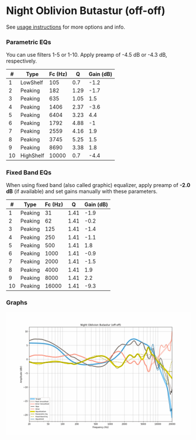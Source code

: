 # Night Oblivion Butastur (off-off)
See [usage instructions](https://github.com/jaakkopasanen/AutoEq#usage) for more options and info.

### Parametric EQs
You can use filters 1-5 or 1-10. Apply preamp of -4.5 dB or -4.3 dB, respectively.

|   # | Type      |   Fc (Hz) |    Q |   Gain (dB) |
|-----|-----------|-----------|------|-------------|
|   1 | LowShelf  |       105 | 0.7  |        -1.2 |
|   2 | Peaking   |       182 | 1.29 |        -1.7 |
|   3 | Peaking   |       635 | 1.05 |         1.5 |
|   4 | Peaking   |      1406 | 2.37 |        -3.6 |
|   5 | Peaking   |      6404 | 3.23 |         4.4 |
|   6 | Peaking   |      1792 | 4.88 |        -1   |
|   7 | Peaking   |      2559 | 4.16 |         1.9 |
|   8 | Peaking   |      3745 | 5.25 |         1.5 |
|   9 | Peaking   |      8690 | 3.38 |         1.8 |
|  10 | HighShelf |     10000 | 0.7  |        -4.4 |

### Fixed Band EQs
When using fixed band (also called graphic) equalizer, apply preamp of **-2.0 dB** (if available) and set gains manually with these parameters.

|   # | Type    |   Fc (Hz) |    Q |   Gain (dB) |
|-----|---------|-----------|------|-------------|
|   1 | Peaking |        31 | 1.41 |        -1.9 |
|   2 | Peaking |        62 | 1.41 |        -0.2 |
|   3 | Peaking |       125 | 1.41 |        -1.4 |
|   4 | Peaking |       250 | 1.41 |        -1.1 |
|   5 | Peaking |       500 | 1.41 |         1.8 |
|   6 | Peaking |      1000 | 1.41 |        -0.9 |
|   7 | Peaking |      2000 | 1.41 |        -1.5 |
|   8 | Peaking |      4000 | 1.41 |         1.9 |
|   9 | Peaking |      8000 | 1.41 |         2.2 |
|  10 | Peaking |     16000 | 1.41 |        -9.3 |

### Graphs
![](./Night%20Oblivion%20Butastur%20(off-off).png)
